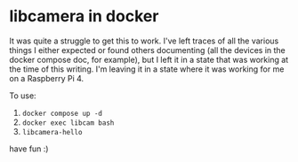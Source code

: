 # libcamera in docker

It was quite a struggle to get this to work. I've left traces of all the 
various things I either expected or found others documenting (all the 
devices in the docker compose doc, for example), but I left it in a state 
that was working at the time of this writing. I'm leaving it in a state 
where it was working for me on a Raspberry Pi 4.

To use:
1. `docker compose up -d`
1. `docker exec libcam bash`
1. `libcamera-hello`

have fun :)